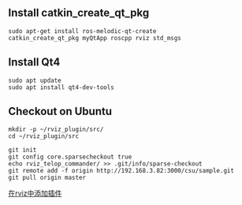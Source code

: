 ## Install catkin_create_qt_pkg
```
sudo apt-get install ros-melodic-qt-create
catkin_create_qt_pkg myQtApp roscpp rviz std_msgs
```

## Install Qt4
```
sudo apt update
sudo apt install qt4-dev-tools
```

## Checkout on Ubuntu
```
mkdir -p ~/rviz_plugin/src/
cd ~/rviz_plugin/src

git init
git config core.sparsecheckout true
echo rviz_telop_commander/ >> .git/info/sparse-checkout
git remote add -f origin http://192.168.3.82:3000/csu/sample.git
git pull origin master
```
[在rviz中添加插件](https://blog.csdn.net/weixin_40047925/article/details/80880945)